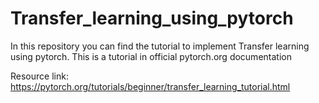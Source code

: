 # Transfer_learning_using_pytorch
In this repository you can find the tutorial to implement Transfer learning using pytorch. This is a tutorial in official pytorch.org documentation

Resource link:
https://pytorch.org/tutorials/beginner/transfer_learning_tutorial.html
